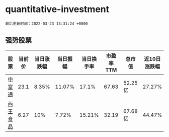 # quantitative-investment

`最后更新时间：2022-03-23 13:31:24 +0800`

## 强势股票

|股票|当前价|当日涨跌幅|当日振幅|当日换手率|市盈率TTM|总市值|近10日涨跌幅|
|----|----|----|----|----|----|----|----|
|[中富通](https://xueqiu.com/S/SZ300560)|23.1|8.35%|11.07%|17.1%|67.63|52.25亿|27.27%|
|[西王食品](https://xueqiu.com/S/SZ000639)|6.27|10%|7.72%|15.21%|32.19|67.68亿|44.47%|
